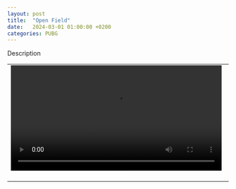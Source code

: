 ```yaml
---
layout: post
title:  "Open Field"
date:   2024-03-01 01:00:00 +0200
categories: PUBG
---
```


Description

<table style="width: 100%; border: none;" cellspacing="0" cellpadding="0" border="0">
  <tr>
    <td>
        <video width="480p" controls> 
        <source src="https://github.com/4z3q/4z3q.github.io/blob/main/posts/1_open_field/XXX.webm?raw=true" type="video/webm"> 
        </video> 
<br/>
<br/>
    </td>
    <td valign="top">
Comments
    </td>
  </tr>
</table>
